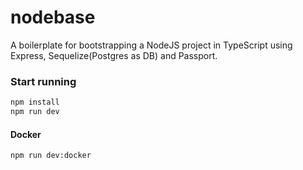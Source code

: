 # nodebase

A boilerplate for bootstrapping a NodeJS project in TypeScript using Express, Sequelize(Postgres as DB) and Passport.

### Start running

```sh
npm install
npm run dev
```

#### Docker

```sh
npm run dev:docker
```
